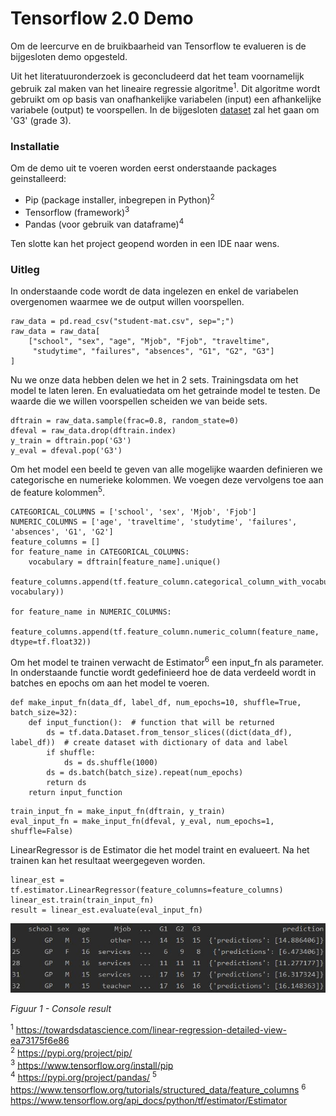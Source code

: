 # Tensorflow 2.0 Demo

Om de leercurve en de bruikbaarheid van Tensorflow te evalueren is de bijgesloten demo opgesteld.

Uit het literatuuronderzoek is geconcludeerd dat het team voornamelijk gebruik zal maken van het lineaire regressie algoritme<sup>1</sup>.
Dit algoritme wordt gebruikt om op basis van onafhankelijke variabelen (input) een afhankelijke variabele (output) te voorspellen. In de bijgesloten [dataset](student-mat.csv) zal het gaan om 'G3' (grade 3).

### Installatie
Om de demo uit te voeren worden eerst onderstaande packages geinstalleerd:
* Pip (package installer, inbegrepen in Python)<sup>2</sup>
* Tensorflow (framework)<sup>3</sup>
* Pandas (voor gebruik van dataframe)<sup>4</sup>

Ten slotte kan het project geopend worden in een IDE naar wens.

### Uitleg
In onderstaande code wordt de data ingelezen en enkel de variabelen overgenomen waarmee we de output willen voorspellen.

```
raw_data = pd.read_csv("student-mat.csv", sep=";")
raw_data = raw_data[
    ["school", "sex", "age", "Mjob", "Fjob", "traveltime",
     "studytime", "failures", "absences", "G1", "G2", "G3"]
]
```
Nu we onze data hebben delen we het in 2 sets. Trainingsdata om het model te laten leren. En evaluatiedata om het getrainde model te testen.
De waarde die we willen voorspellen scheiden we van beide sets.
```
dftrain = raw_data.sample(frac=0.8, random_state=0)
dfeval = raw_data.drop(dftrain.index)
y_train = dftrain.pop('G3')
y_eval = dfeval.pop('G3')
```
Om het model een beeld te geven van alle mogelijke waarden definieren we categorische en numerieke kolommen. We voegen deze vervolgens toe aan de feature kolommen<sup>5</sup>.
```
CATEGORICAL_COLUMNS = ['school', 'sex', 'Mjob', 'Fjob']
NUMERIC_COLUMNS = ['age', 'traveltime', 'studytime', 'failures', 'absences', 'G1', 'G2']
feature_columns = []
for feature_name in CATEGORICAL_COLUMNS:
    vocabulary = dftrain[feature_name].unique()
    feature_columns.append(tf.feature_column.categorical_column_with_vocabulary_list(feature_name, vocabulary))

for feature_name in NUMERIC_COLUMNS:
    feature_columns.append(tf.feature_column.numeric_column(feature_name, dtype=tf.float32))
```
Om het model te trainen verwacht de Estimator<sup>6</sup> een input_fn als parameter. In onderstaande functie wordt gedefinieerd hoe de data verdeeld wordt in batches en epochs om aan het model te voeren.
```
def make_input_fn(data_df, label_df, num_epochs=10, shuffle=True, batch_size=32):
    def input_function():  # function that will be returned
        ds = tf.data.Dataset.from_tensor_slices((dict(data_df), label_df))  # create dataset with dictionary of data and label
        if shuffle:
            ds = ds.shuffle(1000)
        ds = ds.batch(batch_size).repeat(num_epochs)
        return ds
    return input_function
```
```
train_input_fn = make_input_fn(dftrain, y_train)
eval_input_fn = make_input_fn(dfeval, y_eval, num_epochs=1, shuffle=False)
```
LinearRegressor is de Estimator die het model traint en evalueert. Na het trainen kan het resultaat weergegeven worden.
```
linear_est = tf.estimator.LinearRegressor(feature_columns=feature_columns)
linear_est.train(train_input_fn)
result = linear_est.evaluate(eval_input_fn)
```

![Capture](https://github.com/daanbakker1995/studieSuccesVoorspellerAI/blob/master/tensorflow/Capture.JPG?raw=true "Console result")

*Figuur 1 - Console result*


<sup>1</sup> https://towardsdatascience.com/linear-regression-detailed-view-ea73175f6e86 <br>
<sup>2</sup> https://pypi.org/project/pip/ <br>
<sup>3</sup> https://www.tensorflow.org/install/pip <br>
<sup>4</sup> https://pypi.org/project/pandas/
<sup>5</sup> https://www.tensorflow.org/tutorials/structured_data/feature_columns
<sup>6</sup> https://www.tensorflow.org/api_docs/python/tf/estimator/Estimator